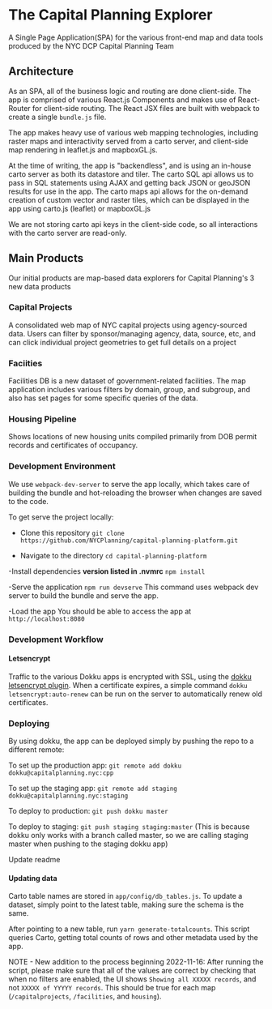 # The Capital Planning Explorer

A Single Page Application(SPA) for the various front-end map and data tools produced by the NYC DCP Capital Planning Team

## Architecture
As an SPA, all of the business logic and routing are done client-side.  The app is comprised of various React.js Components and makes use of React-Router for client-side routing. The React JSX files are built with webpack to create a single `bundle.js` file.

The app makes heavy use of various web mapping technologies, including raster maps and interactivity served from a carto server, and client-side map rendering in leaflet.js and mapboxGL.js.

At the time of writing, the app is "backendless", and is using an in-house carto server as both its datastore and tiler.  The carto SQL api allows us to pass in SQL statements using AJAX and getting back JSON or geoJSON results for use in the app.  The carto maps api allows for the on-demand creation of custom vector and raster tiles, which can be displayed in the app using carto.js (leaflet) or mapboxGL.js

We are not storing carto api keys in the client-side code, so all interactions with the carto server are read-only. 


## Main Products

Our initial products are map-based data explorers for Capital Planning's 3 new data products

### Capital Projects
A consolidated web map of NYC capital projects using agency-sourced data.  Users can filter by sponsor/managing agency, data, source, etc, and can click individual project geometries to get full details on a project

### Faciities
Facilities DB is a new dataset of government-related facilities.  The map application includes various filters by domain, group, and subgroup, and also has set pages for some specific queries of the data.

### Housing Pipeline
Shows locations of new housing units compiled primarily from DOB permit records and certificates of occupancy.


### Development Environment

We use `webpack-dev-server` to serve the app locally, which takes care of building the bundle and hot-reloading the browser when changes are saved to the code.

To get serve the project locally:

 - Clone this repository 
 `git clone https://github.com/NYCPlanning/capital-planning-platform.git`

 - Navigate to the directory
 `cd capital-planning-platform`

 -Install dependencies **version listed in .nvmrc**
 `npm install`

 -Serve the application
 `npm run devserve`
 This command uses webpack dev server to build the bundle and serve the app.

 -Load the app
 You should be able to access the app at `http://localhost:8080`



### Development Workflow

#### Letsencrypt
Traffic to the various Dokku apps is encrypted with SSL, using the [dokku letsencrypt plugin](https://github.com/dokku/dokku-letsencrypt).  When a certificate expires, a simple command `dokku letsencrypt:auto-renew` can be run on the server to automatically renew old certificates.

### Deploying
By using dokku, the app can be deployed simply by pushing the repo to a different remote:

To set up the production app:
`git remote add dokku dokku@capitalplanning.nyc:cpp`

To set up the staging app:
`git remote add staging dokku@capitalplanning.nyc:staging`

To deploy to production:
`git push dokku master`

To deploy to staging:
`git push staging staging:master` (This is because dokku only works with a branch called master, so we are calling staging master when pushing to the staging dokku app)

Update readme

#### Updating data

Carto table names are stored in `app/config/db_tables.js`. To update a dataset, simply point to the latest table, making sure the schema is the same.

After pointing to a new table, run `yarn generate-totalcounts`. This script queries Carto, getting total counts of rows and other metadata used by the app.

NOTE - New addition to the process beginning 2022-11-16:
After running the script, please make sure that all of the values are correct by checking that when no filters are enabled, the UI shows `Showing all XXXXX records`, and not `XXXXX of YYYYY records`.  This should be true for each map (`/capitalprojects`, `/facilities`, and `housing`).
